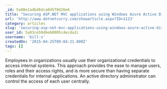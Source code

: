 ```yaml
---
_id: 5a88e1adbd6dca0d5f0d26e6
title: "Securing ASP.NET MVC applications using Windows Azure Active Directory"
url: 'http://www.dotnetcurry.com/showarticle.aspx?ID=1123'
category: articles
slug: 'securing-asp-net-mvc-applications-using-windows-azure-active-directory'
user_id: 5a83ce59d6eb0005c4ecda2c
username: 'bill-s'
createdOn: '2015-04-25T09:04:21.000Z'
tags: []
---
```


Employees in organizations usually use their organizational credentials to access internal systems. This approach provides the ease to manage users, roles and their access rights, and is more secure than having separate credentials for internal applications. An active directory administrator can control the access of each user centrally.

